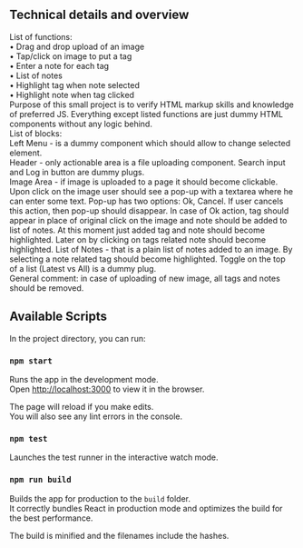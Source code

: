 ## Technical details and overview
List of functions:<br />
• Drag and drop upload of an image<br />
• Tap/click on image to put a tag<br />
• Enter a note for each tag<br />
• List of notes<br />
• Highlight tag when note selected<br />
• Highlight note when tag clicked<br />
Purpose of this small project is to verify HTML markup skills and knowledge of preferred JS. Everything except listed functions are just dummy HTML components without any logic behind.<br />
List of blocks:<br />
Left Menu - is a dummy component which should allow to change selected element.<br />
Header - only actionable area is a file uploading component. Search input and Log in button are dummy plugs.<br />
Image Area - if image is uploaded to a page it should become clickable. Upon click on the image user should see a pop-up with a textarea where he can enter some text. Pop-up has two options: Ok, Cancel. If user cancels this action, then pop-up should disappear. In case of Ok action, tag should appear in place of original click on the image and note should be added to list of notes. At this moment just added tag and note should become highlighted. Later on by clicking on tags related note should become highlighted.
List of Notes - that is a plain list of notes added to an image. By selecting a note related tag should become highlighted. Toggle on the top of a list (Latest vs All) is a dummy plug.<br />
General comment: in case of uploading of new image, all tags and notes should be removed.<br />

## Available Scripts

In the project directory, you can run:

### `npm start`

Runs the app in the development mode.<br />
Open [http://localhost:3000](http://localhost:3000) to view it in the browser.

The page will reload if you make edits.<br />
You will also see any lint errors in the console.

### `npm test`

Launches the test runner in the interactive watch mode.<br />

### `npm run build`

Builds the app for production to the `build` folder.<br />
It correctly bundles React in production mode and optimizes the build for the best performance.

The build is minified and the filenames include the hashes.<br />


